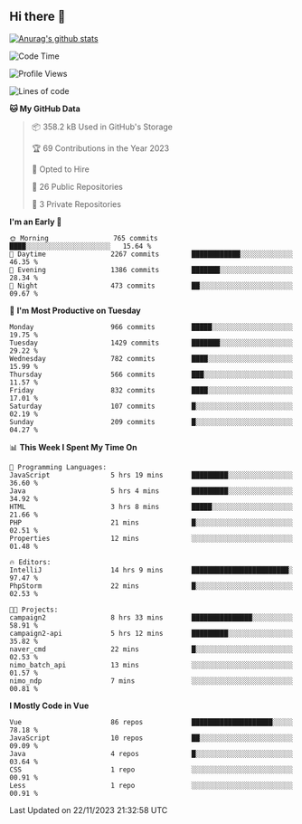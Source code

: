 ## Hi there 👋

[![Anurag's github stats](https://github-readme-stats.vercel.app/api?username=Songwonseok)](https://github.com/anuraghazra/github-readme-stats)



<!--START_SECTION:waka-->
![Code Time](http://img.shields.io/badge/Code%20Time-2%2C565%20hrs%203%20mins-blue)

![Profile Views](http://img.shields.io/badge/Profile%20Views-0-blue)

![Lines of code](https://img.shields.io/badge/From%20Hello%20World%20I%27ve%20Written-34.8%20million%20lines%20of%20code-blue)

**🐱 My GitHub Data** 

> 📦 358.2 kB Used in GitHub's Storage 
 > 
> 🏆 69 Contributions in the Year 2023
 > 
> 💼 Opted to Hire
 > 
> 📜 26 Public Repositories 
 > 
> 🔑 3 Private Repositories 
 > 
**I'm an Early 🐤** 

```text
🌞 Morning                765 commits         ████░░░░░░░░░░░░░░░░░░░░░   15.64 % 
🌆 Daytime                2267 commits        ████████████░░░░░░░░░░░░░   46.35 % 
🌃 Evening                1386 commits        ███████░░░░░░░░░░░░░░░░░░   28.34 % 
🌙 Night                  473 commits         ██░░░░░░░░░░░░░░░░░░░░░░░   09.67 % 
```
📅 **I'm Most Productive on Tuesday** 

```text
Monday                   966 commits         █████░░░░░░░░░░░░░░░░░░░░   19.75 % 
Tuesday                  1429 commits        ███████░░░░░░░░░░░░░░░░░░   29.22 % 
Wednesday                782 commits         ████░░░░░░░░░░░░░░░░░░░░░   15.99 % 
Thursday                 566 commits         ███░░░░░░░░░░░░░░░░░░░░░░   11.57 % 
Friday                   832 commits         ████░░░░░░░░░░░░░░░░░░░░░   17.01 % 
Saturday                 107 commits         █░░░░░░░░░░░░░░░░░░░░░░░░   02.19 % 
Sunday                   209 commits         █░░░░░░░░░░░░░░░░░░░░░░░░   04.27 % 
```


📊 **This Week I Spent My Time On** 

```text
💬 Programming Languages: 
JavaScript               5 hrs 19 mins       █████████░░░░░░░░░░░░░░░░   36.60 % 
Java                     5 hrs 4 mins        █████████░░░░░░░░░░░░░░░░   34.92 % 
HTML                     3 hrs 8 mins        █████░░░░░░░░░░░░░░░░░░░░   21.66 % 
PHP                      21 mins             █░░░░░░░░░░░░░░░░░░░░░░░░   02.51 % 
Properties               12 mins             ░░░░░░░░░░░░░░░░░░░░░░░░░   01.48 % 

🔥 Editors: 
IntelliJ                 14 hrs 9 mins       ████████████████████████░   97.47 % 
PhpStorm                 22 mins             █░░░░░░░░░░░░░░░░░░░░░░░░   02.53 % 

🐱‍💻 Projects: 
campaign2                8 hrs 33 mins       ███████████████░░░░░░░░░░   58.91 % 
campaign2-api            5 hrs 12 mins       █████████░░░░░░░░░░░░░░░░   35.82 % 
naver_cmd                22 mins             █░░░░░░░░░░░░░░░░░░░░░░░░   02.53 % 
nimo_batch_api           13 mins             ░░░░░░░░░░░░░░░░░░░░░░░░░   01.57 % 
nimo_ndp                 7 mins              ░░░░░░░░░░░░░░░░░░░░░░░░░   00.81 % 
```

**I Mostly Code in Vue** 

```text
Vue                      86 repos            ████████████████████░░░░░   78.18 % 
JavaScript               10 repos            ██░░░░░░░░░░░░░░░░░░░░░░░   09.09 % 
Java                     4 repos             █░░░░░░░░░░░░░░░░░░░░░░░░   03.64 % 
CSS                      1 repo              ░░░░░░░░░░░░░░░░░░░░░░░░░   00.91 % 
Less                     1 repo              ░░░░░░░░░░░░░░░░░░░░░░░░░   00.91 % 
```




 Last Updated on 22/11/2023 21:32:58 UTC
<!--END_SECTION:waka-->
